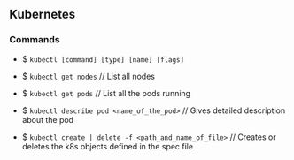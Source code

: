 ## Kubernetes

### Commands

-   $ `kubectl [command] [type] [name] [flags]`

-   $ `kubectl get nodes` // List all nodes
-   $ `kubectl get pods` // List all the pods running

-   $ `kubectl describe pod <name_of_the_pod>` // Gives detailed description about the pod

-   $ `kubectl create | delete -f <path_and_name_of_file>` // Creates or deletes the k8s objects defined in the spec file
